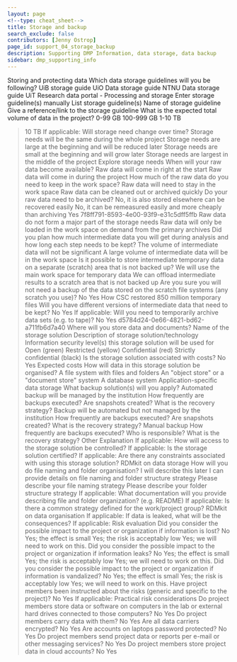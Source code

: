 ```yaml
---
layout: page
<!--type: cheat_sheet-->
title: Storage and backup
search_exclude: false
contributors: [Jenny Ostrop]
page_id: support_04_storage_backup
description: Supporting DMP Information, data storage, data backup
sidebar: dmp_supporting_info
---
```


Storing and protecting data
Which data storage guidelines will you be following?
UiB storage guide
UiO Data storage guide
NTNU Data storage guide
UiT Research data portal - Processing and storage
Enter storage guideline(s) manually
List storage guideline(s)
Name of storage guideline
Give a reference/link to the storage guideline
What is the expected total volume of data in the project?
0-99 GB
100-999 GB
1-10 TB
>10 TB
If applicable: Will storage need change over time?
Storage needs will be the same during the whole project
Storage needs are large at the beginning and will be reduced later
Storage needs are small at the beginning and will grow later
Storage needs are largest in the middle of the project
Explore storage needs
When will your raw data become available?
Raw data will come in right at the start
Raw data will come in during the project
How much of the raw data do you need to keep in the work space?
Raw data will need to stay in the work space
Raw data can be cleaned out or archived quickly
Do your raw data need to be archived?
No, it is also stored elsewhere can be recovered easily
No, it can be remeasured easily and more cheaply than archiving
Yes
7f8ff791-8593-4e00-93f9-e31c5dff5ffb
Raw data do not form a major part of the storage needs
Raw data will only be loaded in the work space on demand from the primary archives
Did you plan how much intermediate data you will get during analysis and how long each step needs to be kept?
The volume of intermediate data will not be significant
A large volume of intermediate data will be in the work space
Is it possible to store intermediate temporary data on a separate (scratch) area that is not backed up?
We will use the main work space for temporary data
We can offload intermediate results to a scratch area that is not backed up
Are you sure you will not need a backup of the data stored on the scratch file systems (any scratch you use)?
No
Yes
How CSC restored 850 million temporary files
Will you have different versions of intermediate data that need to be kept?
No
Yes
If applicable: Will you need to temporarily archive data sets (e.g. to tape)?
No
Yes
d5784d24-0e66-4821-bd62-a711fb6d7a40
Where will you store data and documents?
Name of the storage solution
Description of storage solution/technology
Information security level(s) this storage solution will be used for
Open (green)
Restricted (yellow)
Confidential (red)
Strictly confidential (black)
Is the storage solution associated with costs?
No
Yes
Expected costs
How will data in this storage solution be organised?
A file system with files and folders
An "object store" or a "document store" system
A database system
Application-specific data storage
What backup solution(s) will you apply?
Automated backup will be managed by the institution
How frequently are backups executed? Are snapshots created? What is the recovery strategy?
Backup will be automated but not managed by the institution
How frequently are backups executed? Are snapshots created? What is the recovery strategy?
Manual backup
How frequently are backups executed? Who is responsible? What is the recovery strategy?
Other
Explanation
If applicable: How will access to the storage solution be controlled?
If applicable: Is the storage solution certified?
If applicable: Are there any constraints associated with using this storage solution?
RDMkit on data storage
How will you do file naming and folder organisation?
I will describe this later
I can provide details on file naming and folder structure strategy
Please describe your file naming strategy
Please describe your folder structure strategy
If applicable: What documentation will you provide describing file and folder organization? (e.g. README)
If applicable: Is there a common strategy defined for the work/project group?
RDMkit on data organisation
If applicable: If data is leaked, what will be the consequences?
If applicable: Risk evaluation
Did you consider the possible impact to the project or organization if information is lost?
No
Yes; the effect is small
Yes; the risk is acceptably low
Yes; we will need to work on this.
Did you consider the possible impact to the project or organization if information leaks?
No
Yes; the effect is small
Yes; the risk is acceptably low
Yes; we will need to work on this.
Did you consider the possible impact to the project or organization if information is vandalized?
No
Yes; the effect is small
Yes; the risk is acceptably low
Yes; we will need to work on this.
Have project members been instructed about the risks (generic and specific to the project)?
No
Yes
If applicable: Practical risk considerations
Do project members store data or software on computers in the lab or external hard drives connected to those computers?
No
Yes
Do project members carry data with them?
No
Yes
Are all data carriers encrypted?
No
Yes
Are accounts on laptops password protected?
No
Yes
Do project members send project data or reports per e-mail or other messaging services?
No
Yes
Do project members store project data in cloud accounts?
No
Yes
